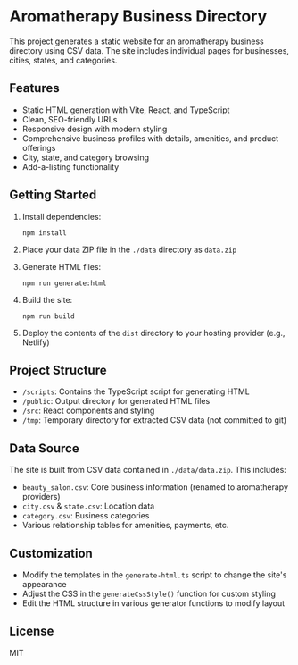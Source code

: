 # Aromatherapy Business Directory

This project generates a static website for an aromatherapy business directory using CSV data. The site includes individual pages for businesses, cities, states, and categories.

## Features

- Static HTML generation with Vite, React, and TypeScript
- Clean, SEO-friendly URLs
- Responsive design with modern styling
- Comprehensive business profiles with details, amenities, and product offerings
- City, state, and category browsing
- Add-a-listing functionality

## Getting Started

1. Install dependencies:
   ```
   npm install
   ```

2. Place your data ZIP file in the `./data` directory as `data.zip`

3. Generate HTML files:
   ```
   npm run generate:html
   ```

4. Build the site:
   ```
   npm run build
   ```

5. Deploy the contents of the `dist` directory to your hosting provider (e.g., Netlify)

## Project Structure

- `/scripts`: Contains the TypeScript script for generating HTML
- `/public`: Output directory for generated HTML files
- `/src`: React components and styling
- `/tmp`: Temporary directory for extracted CSV data (not committed to git)

## Data Source

The site is built from CSV data contained in `./data/data.zip`. This includes:

- `beauty_salon.csv`: Core business information (renamed to aromatherapy providers)
- `city.csv` & `state.csv`: Location data
- `category.csv`: Business categories
- Various relationship tables for amenities, payments, etc.

## Customization

- Modify the templates in the `generate-html.ts` script to change the site's appearance
- Adjust the CSS in the `generateCssStyle()` function for custom styling
- Edit the HTML structure in various generator functions to modify layout

## License

MIT